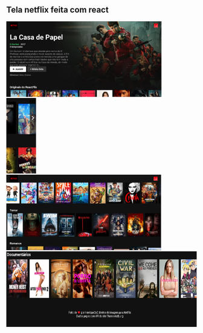 <h2>Tela netflix feita com react </h2>
<img src="screenshots/Capturar1.PNG" height="200" alt="Screenshot"/><br>
<img src="screenshots/Capturar3.PNG" height="200" alt="Screenshot"/><br>
<img src="screenshots/Capturar2.PNG" height="200" alt="Screenshot"/> <br>
<img src="screenshots/Capturar4.PNG" height="200" alt="Screenshot"/>